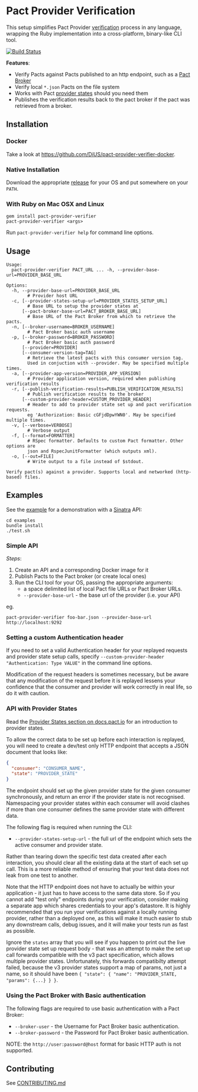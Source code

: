 # Pact Provider Verification

This setup simplifies Pact Provider [verification](https://docs.pact.io/documentation/verifying_pacts.html)
process in any language, wrapping the Ruby implementation into a cross-platform,
binary-like CLI tool.

[![Build Status](https://travis-ci.org/pact-foundation/pact-provider-verifier.svg?branch=master)](https://travis-ci.org/pact-foundation/pact-provider-verifier)

**Features**:

* Verify Pacts against Pacts published to an http endpoint, such as a [Pact Broker](https://github.com/pact-foundation/pact_broker)
* Verify local `*.json` Pacts on the file system
* Works with Pact [provider states](https://docs.pact.io/documentation/provider_states.html) should you need them
* Publishes the verification results back to the pact broker if the pact was retrieved from a broker.

## Installation

### Docker

Take a look at https://github.com/DiUS/pact-provider-verifier-docker.

### Native Installation

Download the appropriate [release](https://github.com/pact-foundation/pact-ruby-standalone/releases)
for your OS and put somewhere on your `PATH`.

### With Ruby on Mac OSX and Linux

```
gem install pact-provider-verifier
pact-provider-verifier <args>
```

Run `pact-provider-verifier help` for command line options.

## Usage

```
Usage:
  pact-provider-verifier PACT_URL ... -h, --provider-base-url=PROVIDER_BASE_URL

Options:
  -h, --provider-base-url=PROVIDER_BASE_URL
        # Provider host URL
  -c, [--provider-states-setup-url=PROVIDER_STATES_SETUP_URL]
        # Base URL to setup the provider states at
      [--pact-broker-base-url=PACT_BROKER_BASE_URL]
        # Base URL of the Pact Broker from which to retrieve the pacts.
  -n, [--broker-username=BROKER_USERNAME]
        # Pact Broker basic auth username
  -p, [--broker-password=BROKER_PASSWORD]
        # Pact Broker basic auth password
      [--provider=PROVIDER]
      [--consumer-version-tag=TAG]
        # Retrieve the latest pacts with this consumer version tag.
        Used in conjuction with --provider. May be specified multiple times.
  -a, [--provider-app-version=PROVIDER_APP_VERSION]
        # Provider application version, required when publishing verification results
  -r, [--publish-verification-results=PUBLISH_VERIFICATION_RESULTS]
        # Publish verification results to the broker
      [--custom-provider-header=CUSTOM_PROVIDER_HEADER]
        # Header to add to provider state set up and pact verification requests.
        eg 'Authorization: Basic cGFjdDpwYWN0'. May be specified multiple times.
  -v, [--verbose=VERBOSE]
        # Verbose output
  -f, [--format=FORMATTER]
        # RSpec formatter. Defaults to custom Pact formatter. Other options are
        json and RspecJunitFormatter (which outputs xml).
  -o, [--out=FILE]
        # Write output to a file instead of $stdout.

Verify pact(s) against a provider. Supports local and networked (http-based) files.
```

## Examples

See the [example](examples) for a demonstration with a [Sinatra](http://www.sinatrarb.com/) API:

```
cd examples
bundle install
./test.sh
```

### Simple API

*Steps*:

1. Create an API and a corresponding Docker image for it
1. Publish Pacts to the Pact broker (or create local ones)
1. Run the CLI tool for your OS, passing the appropriate arguments:
   * a space delimited list of local Pact file URLs or Pact Broker URLs.
   * `--provider-base-url` - the base url of the provider (i.e. your API)

eg.

```
pact-provider-verifier foo-bar.json --provider-base-url http://localhost:9292
```

### Setting a custom Authentication header

If you need to set a valid Authentication header for your replayed requests and provider state setup calls, specify `--custom-provider-header "Authentication: Type VALUE"` in the command line options.

Modification of the request headers is sometimes necessary, but be aware that any modification of the request before it is replayed lessens your confidence that the consumer and provider will work correctly in real life, so do it with caution.

### API with Provider States

Read the [Provider States section on docs.pact.io](https://docs.pact.io/documentation/provider_states.html) for an introduction to provider states.

To allow the correct data to be set up before each interaction is replayed, you will need to create a dev/test only HTTP endpoint that accepts a JSON document that looks like:

```json
{
  "consumer": "CONSUMER_NAME",
  "state": "PROVIDER_STATE"
}
```

The endpoint should set up the given provider state for the given consumer synchronously, and return an error if the provider state is not recognised. Namespacing your provider states within each consumer will avoid clashes if more than one consumer defines the same provider state with different data.

The following flag is required when running the CLI:

* `--provider-states-setup-url` - the full url of the endpoint which sets the active consumer and provider state.

Rather than tearing down the specific test data created after each interaction, you should clear all the existing data at the start of each set up call. This is a more reliable method of ensuring that your test data does not leak from one test to another.

Note that the HTTP endpoint does not have to actually be within your application - it just has to have access to the same data store. So if you cannot add "test only" endpoints during your verification, consider making a separate app which shares credentials to your app's datastore. It is highly recommended that you run your verifications against a locally running provider, rather than a deployed one, as this will make it much easier to stub any downstream calls, debug issues, and it will make your tests run as fast as possible.

Ignore the `states` array that you will see if you happen to print out the live provider state set up request body - that was an attempt to make the set up call forwards compatible with the v3 pact specification, which allows multiple provider states. Unfortunately, this forwards compatibilty attempt failed, because the v3 provider states support a map of params, not just a name, so it should have been `{ "state": { "name": "PROVIDER_STATE, "params": {...} } }`.

### Using the Pact Broker with Basic authentication

The following flags are required to use basic authentication with a Pact Broker:

* `--broker-user` - the Username for Pact Broker basic authentication.
* `--broker-password` - the Password for Pact Broker basic authentication.

NOTE: the `http://user:password@host` format for basic HTTP auth is not supported.

## Contributing

See [CONTRIBUTING.md](/CONTRIBUTING.md)

[pact]: https://github.com/realestate-com-au/pact
[releases]: https://github.com/bethesque/pact-mock_service/releases
[javascript]: https://github.com/DiUS/pact-consumer-js-dsl
[pact-dev]: https://groups.google.com/forum/#!forum/pact-dev
[windows]: https://github.com/bethesque/pact-mock_service/wiki/Building-a-Windows-standalone-executable
[install-windows]: https://github.com/bethesque/pact-mock_service/wiki/Installing-the-pact-mock_service-gem-on-Windows
[why-generated]: https://github.com/realestate-com-au/pact/wiki/FAQ#why-are-the-pacts-generated-and-not-static

